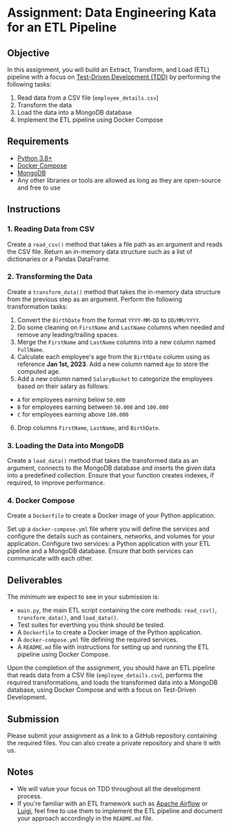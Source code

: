 # Assignment: Data Engineering Kata for an ETL Pipeline

## Objective

In this assignment, you will build an Extract, Transform, and Load (ETL) pipeline with a focus on [Test-Driven Development (TDD)](https://en.wikipedia.org/wiki/Test-driven_development) by performing the following tasks:

1. Read data from a CSV file (`employee_details.csv`)
2. Transform the data
3. Load the data into a MongoDB database
4. Implement the ETL pipeline using Docker Compose

## Requirements

- [Python 3.8+](https://www.python.org/)
- [Docker Compose](https://docs.docker.com/compose/)
- [MongoDB](https://www.mongodb.com/)
- Any other libraries or tools are allowed as long as they are open-source and free to use

## Instructions

### 1. Reading Data from CSV

Create a `read_csv()` method that takes a file path as an argument and reads the CSV file. Return an in-memory data structure such as a list of dictionaries or a Pandas DataFrame.

### 2. Transforming the Data

Create a `transform_data()` method that takes the in-memory data structure from the previous step as an argument.
Perform the following transformation tasks:

1. Convert the `BirthDate` from the format `YYYY-MM-DD` to `DD/MM/YYYY`.
2. Do some cleaning on `FirstName` and `LastName` columns when needed and remove any leading/trailing spaces.
3. Merge the `FirstName` and `LastName` columns into a new column named `FullName`.
4. Calculate each employee's age from the `BirthDate` column using as reference **Jan 1st, 2023**. Add a new column named `Age` to store the computed age.
5. Add a new column named `SalaryBucket` to categorize the employees based on their salary as follows:
  - `A` for employees earning below `50.000`
  - `B` for employees earning between `50.000` and `100.000`
  - `C` for employees earning above `100.000`
6. Drop columns `FirstName`, `LastName`, and `BirthDate`.

### 3. Loading the Data into MongoDB

Create a `load_data()` method that takes the transformed data as an argument, connects to the MongoDB database and inserts the given data into a predefined collection. Ensure that your function creates indexes, if required, to improve performance.

### 4. Docker Compose

Create a `Dockerfile` to create a Docker image of your Python application.

Set up a `docker-compose.yml` file where you will define the services and configure the details such as containers, networks, and volumes for your application.
Configure two services: a Python application with your ETL pipeline and a MongoDB database. Ensure that both services can communicate with each other.

## Deliverables

The *minimum* we expect to see in your submission is:

- `main.py`, the main ETL script containing the core methods: `read_csv()`, `transform_data()`, and `load_data()`.
- Test suites for everthing you think should be tested.
- A `Dockerfile` to create a Docker image of the Python application.
- A `docker-compose.yml` file defining the required services.
- A `README.md` file with instructions for setting up and running the ETL pipeline using Docker Compose.

Upon the completion of the assignment, you should have an ETL pipeline that reads data from a CSV file (`employee_details.csv`), performs the required transformations, and loads the transformed data into a MongoDB database, using Docker Compose and with a focus on Test-Driven Development.

## Submission

Please submit your assignment as a link to a GitHub repository containing the required files. You can also create a private repository and share it with us.

## Notes

- We will value your focus on TDD throughout all the development process.
- If you're familiar with an ETL framework such as [Apache Airflow](https://airflow.apache.org/) or [Luigi](https://github.com/spotify/luigi), feel free to use them to implement the ETL pipeline and document your approach accordingly in the `README.md` file.